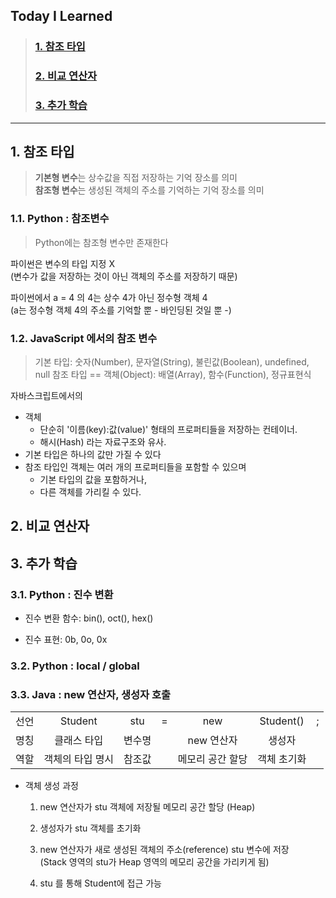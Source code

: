 ## Today I Learned
> ### [1. 참조 타입](#1-참조-타입)
> ### [2. 비교 연산자](#2-비교-연산자)
> ### [3. 추가 학습](#3-추가-학습)  

---

## 1. 참조 타입
>**기본형 변수**는 상수값을 직접 저장하는 기억 장소를 의미  
>**참조형 변수**는 생성된 객체의 주소를 기억하는 기억 장소를 의미


### 1.1. Python : 참조변수
> Python에는 참조형 변수만 존재한다   

파이썬은 변수의 타입 지정 X  
(변수가 값을 저장하는 것이 아닌 객체의 주소를 저장하기 때문)

파이썬에서 a = 4 의 4는 상수 4가 아닌 정수형 객체 4  
(a는 정수형 객체 4의 주소를 기억할 뿐 - 바인딩된 것일 뿐 -)


### 1.2. JavaScript 에서의 참조 변수
> 기본 타입: 숫자(Number), 문자열(String), 불린값(Boolean), undefined, null
> 참조 타입 == 객체(Object): 배열(Array), 함수(Function), 정규표현식

자바스크립트에서의 
- 객체
    - 단순히 '이름(key):값(value)' 형태의 프로퍼티들을 저장하는 컨테이너. 
    - 해시(Hash) 라는 자료구조와 유사. 
- 기본 타입은 하나의 값만 가질 수 있다
- 참조 타입인 객체는 여러 개의 프로퍼티들을 포함할 수 있으며
    - 기본 타입의 값을 포함하거나,
    - 다른 객체를 가리킬 수 있다.







## 2. 비교 연산자




## 3. 추가 학습 

### 3.1. Python : 진수 변환
- 진수 변환 함수: bin(), oct(), hex()  

- 진수 표현: 0b, 0o, 0x

### 3.2. Python : local / global


### 3.3. Java : new 연산자, 생성자 호출


||||||||
|:-:|:-:|:-:|:-:|:-:|:-:|:-:|
| 선언 | Student | stu | = | new | Student() | ; |
| 명칭 | 클래스 타입 | 변수명 | | new 연산자 | 생성자 | |
| 역할 | 객체의 타입 명시 | 참조값 | | 메모리 공간 할당 | 객체 초기화 |   |


- 객체 생성 과정

    1. new 연산자가 stu 객체에 저장될 메모리 공간 할당 (Heap)

    2. 생성자가 stu 객체를 초기화

    3. new 연산자가 새로 생성된 객체의 주소(reference) stu 변수에 저장  
    (Stack 영역의 stu가 Heap 영역의 메모리 공간을 가리키게 됨)

    4. stu 를 통해 Student에 접근 가능
